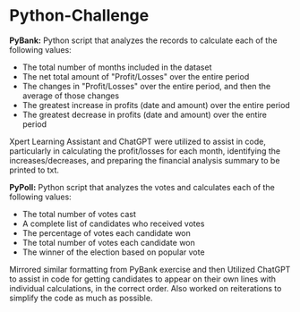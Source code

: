 # Python-Challenge

**PyBank:**
Python script that analyzes the records to calculate each of the following values:

  - The total number of months included in the dataset
  - The net total amount of "Profit/Losses" over the entire period
  - The changes in "Profit/Losses" over the entire period, and then the average of those changes
  - The greatest increase in profits (date and amount) over the entire period
  - The greatest decrease in profits (date and amount) over the entire period

Xpert Learning Assistant and ChatGPT were utilized to assist in code, particularly in calculating the profit/losses for each month, identifying the increases/decreases, and preparing the financial analysis summary to be printed to txt.

**PyPoll:**
Python script that analyzes the votes and calculates each of the following values:

  - The total number of votes cast
  - A complete list of candidates who received votes
  - The percentage of votes each candidate won
  - The total number of votes each candidate won
  - The winner of the election based on popular vote

Mirrored similar formatting from PyBank exercise and then Utilized ChatGPT to assist in code for getting candidates to appear on their own lines with individual calculations, in the correct order. Also worked on reiterations to simplify the code as much as possible.
